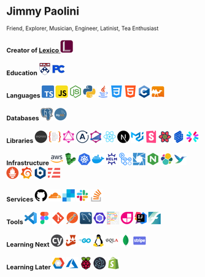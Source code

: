 # Jimmy Paolini

<!-- <img alt="me" width="100" src="assets/me.jpg"> -->

Friend, Explorer, Musician, Engineer, Latinist, Tea Enthusiast

### Creator of <a href="https://www.lexicolatin.com">Lexico <img width="32" alt="lexico" src="assets/icons/lexico.png"></a>

### Education <a href="https://www.upenn.edu"><img width="32" alt="upenn" src="assets/icons/upenn.png"></a> <a href="https://www.penncharter.com"><img width="32" alt="pc" src="assets/icons/pc.png"></a>

### Languages <a href="https://www.typescriptlang.org"><img width="32" alt="typescript" src="assets/icons/typescript.png"></a> <a href="https://www.javascript.com"><img width="32" alt="javascript" src="assets/icons/javascript.png"></a> <a href="https://nodejs.org"><img width="32" alt="nodejs" src="assets/icons/nodejs.png"></a> <a href="https://www.python.org"><img width="32" alt="python" src="assets/icons/python.png"></a> <a href="https://www.typescriptlang.org"><img width="32" alt="java" src="assets/icons/java.png"></a> <a href="https://www.w3schools.com/css/default.asp"><img width="32" alt="css" src="assets/icons/css.png"></a> <a href="https://www.w3schools.com/html/default.asp"><img width="32" alt="html" src="assets/icons/html.png"></a> <a href="https://www.typescriptlang.org"><img width="32" alt="c" src="assets/icons/c.png"></a> <a href="https://ocaml.org"><img width="32" alt="ocaml" src="assets/icons/ocaml.png"></a>

### Databases <a href="https://www.postgresql.org"><img width="32" alt="postgres" src="assets/icons/postgres.png"></a> <a href="https://www.mysql.com"><img width="32" alt="mysql" src="assets/icons/mysql.png"></a>

### Libraries <a href="https://expressjs.com"><img width="32" alt="expressjs" src="assets/icons/expressjs.png"></a> <a href="https://typeorm.io"><img width="32" alt="typeorm" src="assets/icons/typeorm.png"></a> <a href="https://graphql.org"><img width="32" alt="graphql" src="assets/icons/graphql.png"></a> <a href="https://www.apollographql.com"><img width="32" alt="apollo" src="assets/icons/apollo.png"></a> <a href="https://typegraphql.com"><img width="32" alt="type-graphql" src="assets/icons/type-graphql.png"></a> <a href="https://reactjs.org"><img width="32" alt="react" src="assets/icons/react.png"></a> <a href="https://nextjs.org"><img width="32" alt="nextjs" src="assets/icons/nextjs.png"></a> <a href="https://material-ui.com"><img width="32" alt="materialui" src="assets/icons/materialui.png"></a> <a href="https://storybook.js.org"><img width="32" alt="storybook" src="assets/icons/storybook.png"></a> <a href="https://react-query.tanstack.com"><img width="32" alt="react-query" src="assets/icons/react-query.png"></a> <a href="https://formik.org"><img width="32" alt="formik" src="assets/icons/formik.png"></a> <a href="https://jwt.io"><img width="32" alt="jwt" src="assets/icons/jwt.png"></a>

### Infrastructure <a href="https://aws.amazon.com"><img width="32" alt="aws" src="assets/icons/aws.png"></a> <a href="https://www.linode.com"><img width="32" alt="linode" src="assets/icons/linode.png"></a> <a href="https://kubernetes.io"><img width="32" alt="kubernetes" src="assets/icons/kubernetes.png"></a> <a href="https://www.docker.com"><img width="32" alt="docker" src="assets/icons/docker.png"></a> <a href="https://helm.sh"><img width="32" alt="helm" src="assets/icons/helm.png"></a> <a href="https://github.com/features/actions"><img width="32" alt="github-actions" src="assets/icons/github-actions.png"></a> <a href="https://k8slens.dev"><img width="32" alt="lens" src="assets/icons/lens.png"></a> <a href="https://www.nginx.com"><img width="32" alt="nginx" src="assets/icons/nginx.png"></a> <a href="https://www.elastic.co"><img width="32" alt="elk" src="assets/icons/elk.png"></a> <a href="https://fluentbit.io"><img width="32" alt="fluentbit" src="assets/icons/fluentbit.png"></a> <a href="https://prometheus.io"><img width="32" alt="prometheus" src="assets/icons/prometheus.png"></a> <a href="https://grafana.com"><img width="32" alt="grafana" src="assets/icons/grafana.png"></a> <a href="https://bitnami.com/stacks/helm"><img width="32" alt="bitnami" src="assets/icons/bitnami.png"></a> <a href="https://www.serverless.com"><img width="32" alt="serverless" src="assets/icons/serverless.png"></a>

### Services <a href="https://github.com/JimmyPaolini/Lexico"><img width="32" alt="github" src="assets/icons/github.png"></a> <a href="https://www.cloudflare.com"><img width="32" alt="cloudflare" src="assets/icons/cloudflare.png"></a> <a href="https://sendgrid.com"><img width="32" alt="sendgrid" src="assets/icons/sendgrid.png"></a> <a href="https://lexico-group.slack.com/archives/C01SN2QN2BF"><img width="32" alt="slack" src="assets/icons/slack.png"></a> <a href="https://stackoverflow.com/questions/201323/how-to-validate-an-email-address-using-a-regular-expression"><img width="32" alt="stackoverflow" src="assets/icons/stackoverflow.png"></a>

### Tools <a href="https://code.visualstudio.com"><img width="32" alt="vscode" src="assets/icons/vscode.png"></a> <a href="https://www.figma.com"><img width="32" alt="figma" src="assets/icons/figma.png"></a> <a href="https://git-scm.com"><img width="32" alt="git" src="assets/icons/git.png"></a> <a href="https://www.postman.com"><img width="32" alt="postman" src="assets/icons/postman.png"></a> <a href="https://www.mysql.com/products/workbench"><img width="32" alt="mysql-workbench" src="assets/icons/mysql-workbench.png"></a> <a href="https://eslint.org"><img width="32" alt="eslint" src="assets/icons/eslint.png"></a> <a href="https://prettier.io"><img width="32" alt="prettier" src="assets/icons/prettier.png"></a> <a href="https://jamstack.org"><img width="32" alt="jamstack" src="assets/icons/jamstack.png"></a> <a href="https://www.jetbrains.com/idea"><img width="32" alt="intellij" src="assets/icons/intellij.png"></a> <a href="https://www.finalemusic.com"><img width="32" alt="finale" src="assets/icons/finale.png"></a>

### Learning Next <a href="https://www.cypress.io/how-it-works"><img width="32" alt="cypress" src="assets/icons/cypress.png"></a> <a href="https://jestjs.io"><img width="32" alt="jest" src="assets/icons/jest.png"></a> <a href="https://golang.org"><img width="32" alt="golang" src="assets/icons/golang.png"></a> <a href="https://www.linux.org"><img width="32" alt="linux" src="assets/icons/linux.png"></a> <a href="https://www.sqlalchemy.org"><img width="32" alt="sqlalchemy" src="assets/icons/sqlalchemy.png"></a> <a href="https://www.mongodb.com"><img width="32" alt="mongodb" src="assets/icons/mongodb.png"></a> <a href="https://stripe.com"><img width="32" alt="stripe" src="assets/icons/stripe.png"></a>

### Learning Later <a href="https://cloud.google.com"><img width="32" alt="gcp" src="assets/icons/gcp.png"></a> <a href="https://azure.microsoft.com/en-us"><img width="32" alt="azure" src="assets/icons/azure.png"></a> <a href="https://www.raspberrypi.org"><img width="32" alt="raspberrypi" src="assets/icons/raspberrypi.png"></a> <a href="https://www.electronjs.org"><img width="32" alt="electron" src="assets/icons/electron.png"></a> <a href="https://www.shopify.com"><img width="32" alt="shopify" src="assets/icons/shopify.png"></a>

